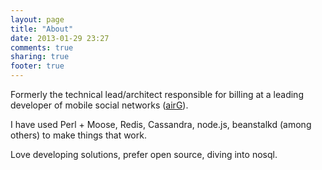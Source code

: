 ```yaml
---
layout: page
title: "About"
date: 2013-01-29 23:27
comments: true
sharing: true
footer: true
---
```

<p>Formerly the technical lead/architect responsible for billing at a leading
developer of mobile social networks (<a target="_blank"
href="http://corp.airg.com">airG</a>).</p>

<p>I have used Perl + Moose, Redis, Cassandra, node.js, beanstalkd (among
others) to make things that work.</p>

<p>Love developing solutions, prefer open source, diving into nosql.</p>

